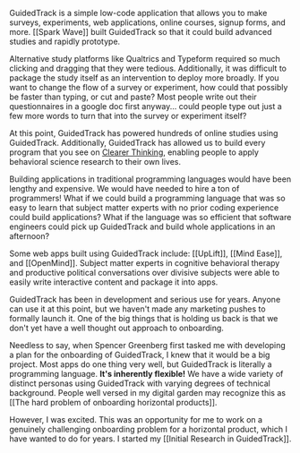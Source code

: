 GuidedTrack is a simple low-code application that allows you to make surveys, experiments, web applications, online courses, signup forms, and more. [[Spark Wave]] built GuidedTrack so that it could build advanced studies and rapidly prototype. 

Alternative study platforms like Qualtrics and Typeform required so much clicking and dragging that they were tedious. Additionally, it was difficult to package the study itself as an intervention to deploy more broadly. If you want to change the flow of a survey or experiment, how could that possibly be faster than typing, or cut and paste? Most people write out their questionnaires in a google doc first anyway... could people type out just a few more words to turn that into the survey or experiment itself? 

At this point, GuidedTrack has powered hundreds of online studies using GuidedTrack. Additionally, GuidedTrack has allowed us to build every program that you see on [Clearer Thinking](https://www.clearerthinking.org/), enabling people to apply behavioral science research to their own lives.

Building applications in traditional programming languages would have been lengthy and expensive. We would have needed to hire a ton of programmers! What if we could build a programming language that was so easy to learn that subject matter experts with no prior coding experience could build applications? What if the language was so efficient that software engineers could pick up GuidedTrack and build whole applications in an afternoon?

Some web apps built using GuidedTrack include: [[UpLift]], [[Mind Ease]], and [[OpenMind]]. Subject matter experts in cognitive behavioral therapy and productive political conversations over divisive subjects were able to easily write interactive content and package it into apps.

GuidedTrack has been in development and serious use for years. Anyone can use it at this point, but we haven't made any marketing pushes to formally launch it. One of the big things that is holding us back is that we don't yet have a well thought out approach to onboarding.

Needless to say, when Spencer Greenberg first tasked me with developing a plan for the onboarding of GuidedTrack, I knew that it would be a big project. Most apps do one thing very well, but GuidedTrack is literally a programming language. **It's inherently flexible!** We have a wide variety of distinct personas using GuidedTrack with varying degrees of technical background. People well versed in my digital garden may recognize this as [[The hard problem of onboarding horizontal products]].

However, I was excited. This was an opportunity for me to work on a genuinely challenging onboarding problem for a horizontal product, which I have wanted to do for years. I started my [[Initial Research in GuidedTrack]].

